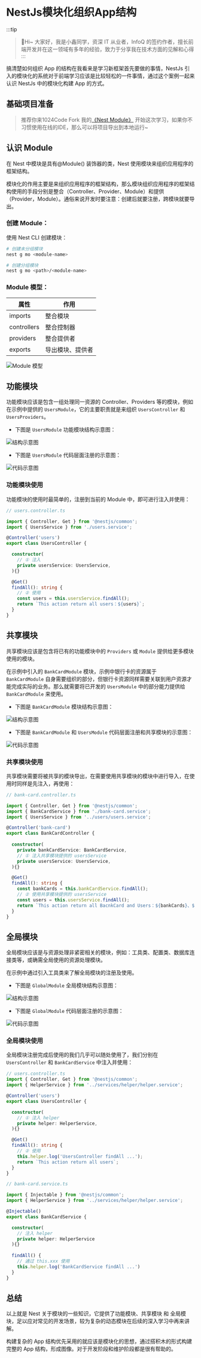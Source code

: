 # NestJs模块化组织App结构

:::tip
>🎄Hi~ 大家好，我是小鑫同学，资深 IT 从业者，InfoQ 的签约作者，擅长前端开发并在这一领域有多年的经验，致力于分享我在技术方面的见解和心得
:::

搞清楚如何组织 App 的结构在我看来是学习新框架首先要做的事情，NestJs 引入的模块化的系统对于前端学习应该是比较轻松的一件事情，通过这个案例一起来认识 NestJs 中的模块化构建 App 的方式。

## 基础项目准备

> 推荐你来1024Code Fork 我的[《Nest Module》](https://1024code.com/codecubes/bypzyje) 开始这次学习，如果你不习惯使用在线的IDE，那么可以将项目导出到本地运行~

## 认识 Module

在 Nest 中模块是具有@Module() 装饰器的类，Nest 使用模块来组织应用程序的框架结构。

模块化的作用主要是来组织应用程序的框架结构，那么模块组织应用程序的框架结构使用的手段分别是整合（Controller、Provider、Module）和提供（Provider，Module）。通俗来说开发时要注意：创建后就要注册，跨模块就要导出。

### 创建 Module：

使用 Nest CLI 创建模块：

```bash
# 创建未分组模块
nest g mo <module-name>

# 创建分组模块
nest g mo <path>/<module-name>
```

### Module 模型：

|属性|作用|
|--|--|
|imports|整合模块|
|controllers|整合控制器|
|providers|整合提供者|
|exports|导出模块、提供者|

![Module 模型](https://picgo-2022.oss-cn-beijing.aliyuncs.com/202305242331648.png)

## 功能模块

功能模块应该是包含一组处理同一资源的 Controller、Providers 等的模块，例如在示例中提供的 `UsersModule`，它的主要职责就是来组织 `UsersController` 和 `UsersProviders`。

* 下图是 `UsersModule` 功能模块结构示意图：

![结构示意图](https://picgo-2022.oss-cn-beijing.aliyuncs.com/202305242337629.png)

* 下图是 `UsersModule` 代码层面注册的示意图：

![代码示意图](https://picgo-2022.oss-cn-beijing.aliyuncs.com/202305242339745.png)

### 功能模块使用

功能模块的使用时最简单的，注册到当前的 Module 中，即可进行注入并使用：

```typescript
// users.controller.ts

import { Controller, Get } from '@nestjs/common';
import { UsersService } from './users.service';

@Controller('users')
export class UsersController {

  constructor(
    // ① 注入
    private usersService: UsersService,
  ){}

  @Get()
  findAll(): string {
    // ② 使用
    const users = this.usersService.findAll();
    return `This action return all users：${users}`;
  }
}

```

## 共享模块

共享模块应该是包含将已有的功能模块中的 `Providers` 或 `Module` 提供给更多模块使用的模块。

在示例中引入的 `BankCardModule` 模块，示例中银行卡的资源属于 `BankCardModule` 自身需要组织的部分，但银行卡资源同样需要关联到用户资源才能完成实际的业务。那么就需要将已开发的 `UsersModule` 中的部分能力提供给 `BankCardModule` 来使用。

* 下图是 `BankCardModule` 模块结构示意图：

![结构示意图](https://picgo-2022.oss-cn-beijing.aliyuncs.com/202305242346161.png)

* 下图是 `BankCardModule` 和 `UsersModule` 代码层面注册和共享模块的示意图：

![代码示意图](https://picgo-2022.oss-cn-beijing.aliyuncs.com/202305242346832.png)

### 共享模块使用

共享模块需要将被共享的模块导出，在需要使用共享模块的模块中进行导入，在使用时同样是先注入，再使用：

```typescript
// bank-card.controller.ts

import { Controller, Get } from '@nestjs/common';
import { BankCardService } from './bank-card.service';
import { UsersService } from '../users/users.service';

@Controller('bank-card')
export class BankCardController {
  
  constructor(
    private bankCardService: BankCardService,
    // ① 注入共享模块提供的 usersService
    private usersService: UsersService,
  ){}

  @Get()
  findAll(): string {
    const bankCards = this.bankCardService.findAll();
    // ② 使用共享模块提供的 usersService
    const users = this.usersService.findAll();
    return `This action return all BacnkCard and Users：${bankCards}、${users}`
  }
}
```

## 全局模块

全局模块应该是与资源处理非紧密相关的模块，例如：工具类、配置类、数据库连接类等，或确需全局使用的资源处理模块。

在示例中通过引入工具类来了解全局模块的注册及使用。

* 下图是 `GlobalModule` 全局模块结构示意图：

![结构示意图](https://picgo-2022.oss-cn-beijing.aliyuncs.com/202305242351429.png)

* 下图是 `GlobalModule`  代码层面注册的示意图：

![代码示意图](https://picgo-2022.oss-cn-beijing.aliyuncs.com/202305242352300.png)

### 全局模块使用

全局模块注册完成后使用的我们几乎可以随处使用了，我们分别在 `UsersController` 和 `BankCardService` 中注入并使用：

```typescript
// users.controller.ts
import { Controller, Get } from '@nestjs/common';
import { HelperService } from '../services/helper/helper.service';

@Controller('users')
export class UsersController {

  constructor(
    // ① 注入 helper
    private helper: HelperService,
  ){}

  @Get()
  findAll(): string {
    // ② 使用
    this.helper.log('UsersController findAll ...');
    return `This action return all users`;
  }
}
```

```typescript
// bank-card.service.ts

import { Injectable } from '@nestjs/common';
import { HelperService } from '../services/helper/helper.service';

@Injectable()
export class BankCardService {

  constructor(
    // 注入 helper
    private helper: HelperService
  ){}  
  
  findAll() {
    // 通过 this.xxx 使用
    this.helper.log('BankCardService findAll ...')
  }
}

```

## 总结

以上就是 Nest 关于模块的一些知识，它提供了功能模块、共享模块 和 全局模块，足以应对常见的开发场景，较为复杂的动态模块在后续的深入学习中再来讲解。

构建复杂的 App 结构优先采用的就应该是模块化的思想，通过搭积木的形式构建完整的 App 结构，形成图像。对于开发阶段和维护阶段都是很有帮助的。